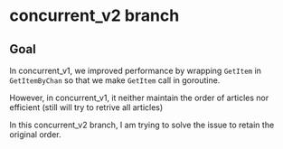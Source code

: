 # concurrent_v2 branch

## Goal

In concurrent_v1, we improved performance by wrapping `GetItem` in `GetItemByChan` so that we make `GetItem` call in goroutine.

However, in concurrent_v1, it neither maintain the order of articles nor efficient (still will try to retrive all articles)

In this concurrent_v2 branch, I am trying to solve the issue to retain the original order.